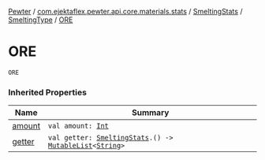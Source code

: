 [Pewter](../../../index.md) / [com.ejektaflex.pewter.api.core.materials.stats](../../index.md) / [SmeltingStats](../index.md) / [SmeltingType](index.md) / [ORE](./-o-r-e.md)

# ORE

`ORE`

### Inherited Properties

| Name | Summary |
|---|---|
| [amount](amount.md) | `val amount: `[`Int`](https://kotlinlang.org/api/latest/jvm/stdlib/kotlin/-int/index.html) |
| [getter](getter.md) | `val getter: `[`SmeltingStats`](../index.md)`.() -> `[`MutableList`](https://kotlinlang.org/api/latest/jvm/stdlib/kotlin.collections/-mutable-list/index.html)`<`[`String`](https://kotlinlang.org/api/latest/jvm/stdlib/kotlin/-string/index.html)`>` |
